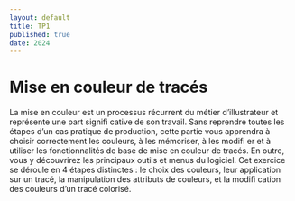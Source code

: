 ```yaml
---
layout: default
title: TP1
published: true
date: 2024
---
```


# Mise en couleur de tracés


La mise en couleur est un processus récurrent du métier d’illustrateur et représente
une part signifi cative de son travail. Sans reprendre toutes les étapes d’un cas pratique
de production, cette partie vous apprendra à choisir correctement les couleurs, à les
mémoriser, à les modifi er et à utiliser les fonctionnalités de base de mise en couleur de
tracés. En outre, vous y découvrirez les principaux outils et menus du logiciel.
Cet exercice se déroule en 4 étapes distinctes : le choix des couleurs, leur application
sur un tracé, la manipulation des attributs de couleurs, et la modifi cation des couleurs
d’un tracé colorisé.
